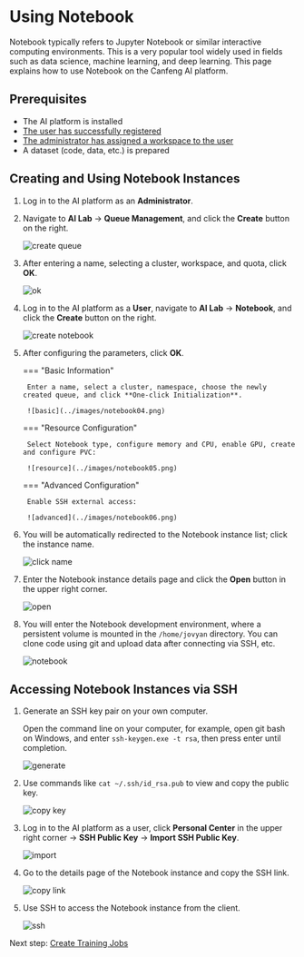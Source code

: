 # Using Notebook

Notebook typically refers to Jupyter Notebook or similar interactive computing environments. This is a very popular tool widely used in fields such as data science, machine learning, and deep learning. This page explains how to use Notebook on the Canfeng AI platform.

## Prerequisites

- The AI platform is installed
- [The user has successfully registered](../register/index.md)
- [The administrator has assigned a workspace to the user](../register/bindws.md)
- A dataset (code, data, etc.) is prepared

## Creating and Using Notebook Instances

1. Log in to the AI platform as an **Administrator**.
2. Navigate to **AI Lab** -> **Queue Management**, and click the **Create** button on the right.

    ![create queue](../images/notebook01.png)

3. After entering a name, selecting a cluster, workspace, and quota, click **OK**.

    ![ok](../images/notebook02.png)

4. Log in to the AI platform as a **User**, navigate to **AI Lab** -> **Notebook**, and click the **Create** button on the right.

    ![create notebook](../images/notebook03.png)

5. After configuring the parameters, click **OK**.

    === "Basic Information"

        Enter a name, select a cluster, namespace, choose the newly created queue, and click **One-click Initialization**.

        ![basic](../images/notebook04.png)

    === "Resource Configuration"

        Select Notebook type, configure memory and CPU, enable GPU, create and configure PVC:

        ![resource](../images/notebook05.png)

    === "Advanced Configuration"

        Enable SSH external access:

        ![advanced](../images/notebook06.png)

6. You will be automatically redirected to the Notebook instance list; click the instance name.

    ![click name](../images/notebook07.png)

7. Enter the Notebook instance details page and click the **Open** button in the upper right corner.

    ![open](../images/notebook08.png)

8. You will enter the Notebook development environment, where a persistent volume is mounted in the `/home/jovyan` directory. You can clone code using git and upload data after connecting via SSH, etc.

    ![notebook](../images/notebook09.png)

## Accessing Notebook Instances via SSH

1. Generate an SSH key pair on your own computer.

    Open the command line on your computer, for example, open git bash on Windows, and enter `ssh-keygen.exe -t rsa`, then press enter until completion.

    ![generate](../images/ssh01.png)

2. Use commands like `cat ~/.ssh/id_rsa.pub` to view and copy the public key.

    ![copy key](../images/ssh02.png)

3. Log in to the AI platform as a user, click **Personal Center** in the upper right corner -> **SSH Public Key** -> **Import SSH Public Key**.

    ![import](../images/ssh03.png)

4. Go to the details page of the Notebook instance and copy the SSH link.

    ![copy link](../images/ssh04.png)

5. Use SSH to access the Notebook instance from the client.

    ![ssh](../images/ssh05.png)

Next step: [Create Training Jobs](../baize/developer/jobs/create.md)
